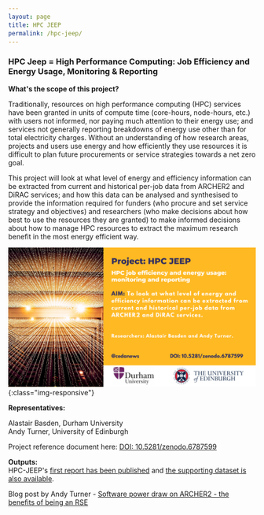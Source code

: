 ```yaml
---
layout: page
title: HPC JEEP
permalink: /hpc-jeep/
---
```


### HPC Jeep = High Performance Computing: Job Efficiency and Energy Usage, Monitoring & Reporting

**What's the scope of this project?** <br>

Traditionally, resources on high performance computing (HPC) services have been granted in units of compute time (core-hours, node-hours, etc.) with users not informed, nor paying much attention to their energy use; and services not generally reporting breakdowns of energy use other than for total electricity charges. Without an understanding of how research areas, projects and users use energy and how efficiently they use resources it is difficult to plan future procurements or service strategies towards a net zero goal. <br>

This project will look at what level of energy and efficiency information can be extracted from current and historical per-job data from ARCHER2 and DiRAC services; and how this data can be analysed and synthesised to provide the information required for funders (who procure and set service strategy and objectives) and researchers (who make decisions about how best to use the resources they are granted) to make informed decisions about how to manage HPC resources to extract the maximum research benefit in the most energy efficient way.

![arinzrit](/images/4.png){:class="img-responsive"}

**Representatives:** <br>

Alastair Basden, Durham University <br>
Andy Turner, University of Edinburgh <br>

Project reference document here: [DOI: 10.5281/zenodo.6787599](https://zenodo.org/record/6787599/)

**Outputs:** <br>
HPC-JEEP's [first report has been published](https://doi.org/10.5281/zenodo.7128628) and [the supporting dataset is also available](https://doi.org/10.5281/zenodo.7128645).

Blog post by Andy Turner - [Software power draw on ARCHER2 - the benefits of being an RSE](https://www.archer2.ac.uk/news/2022/10/10/ARCHER2CodePowerRSE.html)
